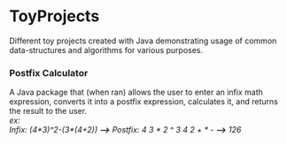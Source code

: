 # ToyProjects
Different toy projects created with Java demonstrating usage of common data-structures and algorithms for various purposes.

<h3>Postfix Calculator</h3>
A Java package that (when ran) allows the user to enter an infix math expression, converts it into a postfix expression, calculates it, and returns the result to the user.<br>
<em>ex: <br>Infix: (4*3)^2-(3*(4+2))  <strong>--></strong>  Postfix: 4 3 * 2 ^ 3 4 2 + * -  <strong>--></strong>  126</em>
